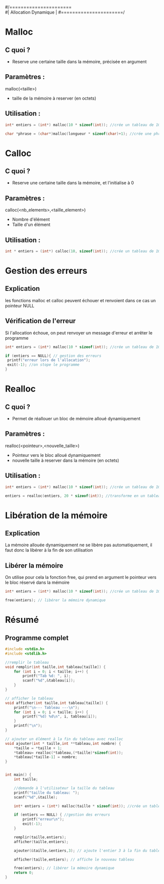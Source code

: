#/======================\
#| Allocation Dynamique |
#\======================/

# Malloc
## C quoi ?
- Reserve une certaine taille dans la mémoire, précisée en argument

## Paramètres : 
malloc(\<taille>)
- taille de la mémoire à reserver (en octets)

## Utilisation :
```c
int* entiers = (int*) malloc(10 * sizeof(int)); //crée un tableau de 10 entiers

char *phrase = (char*)malloc(longueur * sizeof(char)+1); //crée une phrase d'une longueur donnée
```

# Calloc
## C quoi ?
- Reserve une certaine taille dans la mémoire, et l'initialise à 0

## Paramètres : 
calloc(<nb_elements>,<taille_element>)
- Nombre d'élément
- Taille d'un élément
 
## Utilisation :
```c
int * entiers = (int*) calloc(10, sizeof(int)); //crée un tableau de 10 entiers, initialisés à 0
```
# Gestion des erreurs
## Explication
les fonctions malloc et calloc peuvent échouer et renvoient dans ce cas un pointeur NULL

## Vérification de l'erreur
Si l'allocation échoue, on peut renvoyer un message d'erreur et arrêter le programme 
```c
int* entiers = (int*) malloc(10 * sizeof(int)); //crée un tableau de 10 entiers

if (entiers == NULL){ // gestion des erreurs
 printf("erreur lors de l'allocation"); 
 exit(-1); //on stope le programme
}
```

# Realloc
## C quoi ?
- Permet de réallouer un bloc de mémoire alloué dynamiquement

## Paramètres : 
realloc(\<pointeur>,<nouvelle_taille>)
- Pointeur vers le bloc alloué dynamiquement
- nouvelle taille à reserver dans la mémoire (en octets)

## Utilisation :
```c
int* entiers = (int*) malloc(10 * sizeof(int)); //crée un tableau de 10 entiers

entiers = realloc(entiers, 20 * sizeof(int)); //transforme en un tableau de 20 entiers
```

# Libération de la mémoire
## Explication
La mémoire allouée dynamiquement ne se libère pas automatiquement, il faut donc la libérer à la fin de son utilisation

## Libérer la mémoire
On utilise pour cela la fonction free, qui prend en argument le pointeur vers le bloc réservé dans la mémoire
```c
int* entiers = (int*) malloc(10 * sizeof(int)); //crée un tableau de 10 entiers

free(entiers); // libérer la mémoire dynamique
```

# Résumé

## Programme complet

```c
#include <stdio.h>
#include <stdlib.h>

//remplir le tableau
void remplir(int taille,int tableau[taille]) {
    for (int i = 0; i < taille; i++) {
        printf("Tab %d: ", i);
        scanf("%d",&tableau[i]);
    }
}

// afficher le tableau
void afficher(int taille,int tableau[taille]) {
    printf("\n--- Tableau ---\n");
    for (int i = 0; i < taille; i++) {
        printf("%d) %d\n", i, tableau[i]);
    }
    printf("\n");
}

// ajouter un élément à la fin du tableau avec realloc
void ajouter(int * taille,int **tableau,int nombre) {
    *taille = *taille + 1;
    *tableau= realloc(*tableau,(*taille)*sizeof(int));
    *tableau[*taille-1] = nombre;
}


int main() {
    int taille;

    //demande à l'utilisateur la taille du tableau
    printf("taille du tableau: ");
    scanf("%d",&taille);

    int* entiers = (int*) malloc(taille * sizeof(int)); //crée un tableau de taille donnée

    if (entiers == NULL) { //gestion des erreurs
        printf("erreur\n");
        exit(-1);
    }

    remplir(taille,entiers);
    afficher(taille,entiers);

    ajouter(&taille,&entiers,3); // ajoute l'entier 3 à la fin du tableau (redimensionné)

    afficher(taille,entiers); // affiche le nouveau tableau

    free(entiers); // libérer la mémoire dynamique
    return 0;
}
```



